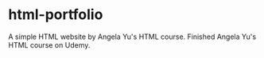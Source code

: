 # html-portfolio
A simple HTML website by Angela Yu's HTML course.
Finished Angela Yu's HTML course on Udemy. 
